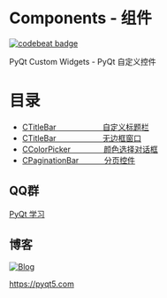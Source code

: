 # Components - 组件

[![codebeat badge](https://codebeat.co/badges/204bac2f-e1d0-42f4-824e-a28955cf34a5)](https://codebeat.co/projects/github-com-pyqt5-customwidgets-master)

PyQt Custom Widgets - PyQt 自定义控件

# 目录
 - [CTitleBar　　　　　　自定义标题栏](CustomWidgets/#CTitleBar)
 - [CTitleBar　　　　　　无边框窗口](CustomWidgets/#CFramelessWidget)
 - [CColorPicker　　 　　颜色选择对话框](CustomWidgets/#CColorPicker)
 - [CPaginationBar　　 　分页控件](CustomWidgets/#CPaginationBar)

## QQ群

[PyQt 学习](https://jq.qq.com/?_wv=1027&k=5QVVEdF)

## 博客

[![Blog](https://img.shields.io/badge/blog-pyqt5-green.svg)](https://pyqt5.com)

https://pyqt5.com
